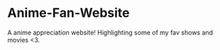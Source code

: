 # Anime-Fan-Website
A anime appreciation website! Highlighting some of my fav shows and movies &lt;3.
